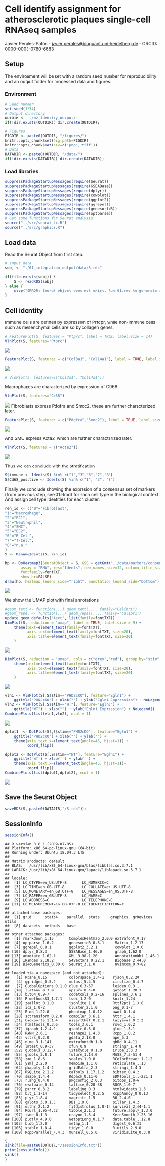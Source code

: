 Cell identify assignment for atherosclerotic plaques single-cell RNAseq
samples
================
Javier Perales-Patón - <javier.perales@bioquant.uni-heidelberg.de> -
ORCID: 0000-0003-0780-6683

## Setup

The environment will be set with a random seed number for
reproducibility and an output folder for processed data and figures.

### Environment

``` r
# Seed number
set.seed(1234)
# Output directory
OUTDIR <- "./02_identity_output/"
if(!dir.exists(OUTDIR)) dir.create(OUTDIR);

# Figures
FIGDIR <- paste0(OUTDIR, "/figures/")
knitr::opts_chunk$set(fig.path=FIGDIR)
knitr::opts_chunk$set(dev=c('png','tiff'))
# Data
DATADIR <- paste0(OUTDIR, "/data/")
if(!dir.exists(DATADIR)) dir.create(DATADIR);
```

### Load libraries

``` r
suppressPackageStartupMessages(require(Seurat))
suppressPackageStartupMessages(require(GSEABase))
suppressPackageStartupMessages(require(dplyr))
suppressPackageStartupMessages(require(cowplot))
suppressPackageStartupMessages(require(ggplot2))
suppressPackageStartupMessages(require(ggrepel))
suppressPackageStartupMessages(require(genesorteR))
suppressPackageStartupMessages(require(optparse))
# Get some functions for Seurat analysis
source("../src/seurat_fx.R")
source("../src/graphics.R")
```

## Load data

Read the Seurat Object from first step.

``` r
# Input data
sobj <- "./01_integration_output/data/S.rds"

if(file.exists(sobj)) {
    S <- readRDS(sobj)
} else {
    stop("ERROR: Seurat object does not exist. Run 01.rmd to generate it.")
}
```

## Cell identity

Immune cells are defined by expression of Prtcpr, while non-immune cells
such as mesenchymal cells are so by collagen genes.

``` r
# FeaturePlot(S, features = "Ptprc", label = TRUE, label.size = 14)
VlnPlot(S, features="Ptprc")
```

![](./02_identity_output//figures/umap_immune-1.png)<!-- -->

``` r
FeaturePlot(S, features = c("Col3a1", "Col14a1"), label = TRUE, label.size = 14)
```

![](./02_identity_output//figures/umap_nonimmune-1.png)<!-- -->

``` r
# VlnPlot(S, features=c("Col3a1", "Col14a1"))
```

Macrophages are characterized by expression of CD68

``` r
VlnPlot(S, features="Cd68")
```

![](./02_identity_output//figures/vln_cd68-1.png)<!-- --> Fibroblasts
express Pdgfra and Smoc2, these are further characterized later.

``` r
FeaturePlot(S, features = c("Pdgfra","Smoc2"), label = TRUE, label.size = 14)
```

![](./02_identity_output//figures/umap_markers_unk-1.png)<!-- -->

And SMC express Acta2, which are further characterized later.

``` r
VlnPlot(S, features = c("Acta2"))
```

![](./02_identity_output//figures/vln_acta2-1.png)<!-- -->

Thus we can conclude with the stratification

``` r
S$immune <- Idents(S) %in% c("1","3","6","7","8")
S$Cd68_positive <- Idents(S) %in% c("1", "3", "8")
```

Finally we conclude showing the expresion of a consensus set of markers
(from previous step, see 01.Rmd) for each cell type in the biological
context. And assign cell type identities for each cluster.

``` r
ren_id <- c("0"="Fibroblast",
"1"="Macrophage",
"2"="EC1",
"3"="Neutrophil",
"4"="SMC",
"5"="EC2",
"6"="B-Cell",
"7"="T-Cell",
"8"="n.a."
)
S <- RenameIdents(S, ren_id)
```

``` r
hp <- DoHeatmap3(SeuratObject = S, GSC = getGmt("../data/markers/consensus_plaque.gmt"), 
       assay = "RNA", res="Idents", row_names_size=12, column_title_size=0, 
       fontfamily=fontTXT,
       show_hr=FALSE)
draw(hp, heatmap_legend_side="right", annotation_legend_side="bottom")
```

![](./02_identity_output//figures/heatmap_consensus-1.png)<!-- -->

We show the UMAP plot with final annotations

``` r
#geom_text <- function(...) geom_text(..., family="Calibri")
#geom_repel <- function(...) geom_repel(..., family="Calibri")
update_geom_defaults("text", list(family=fontTXT))
DimPlot(S, reduction = "umap", label = TRUE, label.size = 9) + 
    theme(text=element_text(family=fontTXT),
          axis.text=element_text(family=fontTXT, size=20),
          axis.title=element_text(family=fontTXT, size=20)
    )
```

![](./02_identity_output//figures/umap_plot-1.png)<!-- -->

``` r
DimPlot(S, reduction = "umap", cols = c("grey","red"), group.by="stim", label = FALSE) + 
    theme(text=element_text(family=fontTXT),
          axis.text=element_text(family=fontTXT, size=20),
          axis.title=element_text(family=fontTXT, size=20)
    )
```

![](./02_identity_output//figures/umap_condition-1.png)<!-- -->

``` r
vln1 <- VlnPlot(S[,S$stim=="PHD2cKO"], feature="Egln1") + 
    ggtitle("PHD2cKO") + xlab("") + ylab("Egln1 Expression") + NoLegend()
vln2 <- VlnPlot(S[,S$stim=="WT"], feature="Egln1") + 
    ggtitle("WT") + xlab("") + ylab("Egln1 Expression") + NoLegend()
CombinePlots(list(vln1,vln2), ncol = 1)
```

![](./02_identity_output//figures/vln_Egln1-1.png)<!-- -->

``` r
dplot1  <- DotPlot(S[,S$stim=="PHD2cKO"], feature="Egln1") + 
    ggtitle("PHD2cKO") + xlab("") + ylab("") + 
    theme(axis.text.x=element_text(angle=45, hjust=1)) +
          coord_flip()

dplot2 <- DotPlot(S[,S$stim=="WT"], feature="Egln1") + 
    ggtitle("WT") + xlab("") + ylab("") + 
    theme(axis.text.x=element_text(angle=45, hjust=1))+ 
          coord_flip()
CombinePlots(list(dplot1,dplot2), ncol = 1)
```

![](./02_identity_output//figures/dplot_Egln1-1.png)<!-- -->

## Save the Seurat Object

``` r
saveRDS(S, paste0(DATADIR,"/S.rds"));
```

## SessionInfo

``` r
sessionInfo()
```

    ## R version 3.6.1 (2019-07-05)
    ## Platform: x86_64-pc-linux-gnu (64-bit)
    ## Running under: Ubuntu 18.04.3 LTS
    ## 
    ## Matrix products: default
    ## BLAS:   /usr/lib/x86_64-linux-gnu/blas/libblas.so.3.7.1
    ## LAPACK: /usr/lib/x86_64-linux-gnu/lapack/liblapack.so.3.7.1
    ## 
    ## locale:
    ##  [1] LC_CTYPE=en_US.UTF-8       LC_NUMERIC=C              
    ##  [3] LC_TIME=en_GB.UTF-8        LC_COLLATE=en_US.UTF-8    
    ##  [5] LC_MONETARY=en_GB.UTF-8    LC_MESSAGES=en_US.UTF-8   
    ##  [7] LC_PAPER=en_GB.UTF-8       LC_NAME=C                 
    ##  [9] LC_ADDRESS=C               LC_TELEPHONE=C            
    ## [11] LC_MEASUREMENT=en_GB.UTF-8 LC_IDENTIFICATION=C       
    ## 
    ## attached base packages:
    ##  [1] grid      stats4    parallel  stats     graphics  grDevices utils    
    ##  [8] datasets  methods   base     
    ## 
    ## other attached packages:
    ##  [1] rmarkdown_1.15       ComplexHeatmap_2.0.0 extrafont_0.17      
    ##  [4] optparse_1.6.2       genesorteR_0.3.1     Matrix_1.2-17       
    ##  [7] ggrepel_0.8.1        ggplot2_3.2.1        cowplot_1.0.0       
    ## [10] dplyr_0.8.3          GSEABase_1.46.0      graph_1.62.0        
    ## [13] annotate_1.62.0      XML_3.98-1.20        AnnotationDbi_1.46.1
    ## [16] IRanges_2.18.2       S4Vectors_0.22.1     Biobase_2.44.0      
    ## [19] BiocGenerics_0.30.0  Seurat_3.1.0         nvimcom_0.9-82      
    ## 
    ## loaded via a namespace (and not attached):
    ##   [1] Rtsne_0.15          colorspace_1.4-1    rjson_0.2.20       
    ##   [4] ggridges_0.5.1      mclust_5.4.5        circlize_0.4.7     
    ##   [7] GlobalOptions_0.1.0 clue_0.3-57         leiden_0.3.1       
    ##  [10] listenv_0.7.0       npsurv_0.4-0        getopt_1.20.3      
    ##  [13] bit64_0.9-7         codetools_0.2-16    splines_3.6.1      
    ##  [16] R.methodsS3_1.7.1   lsei_1.2-0          knitr_1.24         
    ##  [19] zeallot_0.1.0       jsonlite_1.6        Rttf2pt1_1.3.8     
    ##  [22] ica_1.0-2           cluster_2.1.0       png_0.1-7          
    ##  [25] R.oo_1.22.0         pheatmap_1.0.12     uwot_0.1.4         
    ##  [28] sctransform_0.2.0   compiler_3.6.1      httr_1.4.1         
    ##  [31] backports_1.1.4     assertthat_0.2.1    lazyeval_0.2.2     
    ##  [34] htmltools_0.3.6     tools_3.6.1         rsvd_1.0.2         
    ##  [37] igraph_1.2.4.1      gtable_0.3.0        glue_1.3.1         
    ##  [40] RANN_2.6.1          reshape2_1.4.3      Rcpp_1.0.2         
    ##  [43] vctrs_0.2.0         gdata_2.18.0        ape_5.3            
    ##  [46] nlme_3.1-141        extrafontdb_1.0     gbRd_0.4-11        
    ##  [49] lmtest_0.9-37       xfun_0.9            stringr_1.4.0      
    ##  [52] globals_0.12.4      lifecycle_0.1.0     irlba_2.3.3        
    ##  [55] gtools_3.8.1        future_1.14.0       MASS_7.3-51.4      
    ##  [58] zoo_1.8-6           scales_1.0.0        RColorBrewer_1.1-2 
    ##  [61] yaml_2.2.0          memoise_1.1.0       reticulate_1.13    
    ##  [64] pbapply_1.4-2       gridExtra_2.3       stringi_1.4.3      
    ##  [67] RSQLite_2.1.2       caTools_1.17.1.2    bibtex_0.4.2       
    ##  [70] shape_1.4.4         Rdpack_0.11-0       SDMTools_1.1-221.1 
    ##  [73] rlang_0.4.0         pkgconfig_2.0.3     bitops_1.0-6       
    ##  [76] evaluate_0.14       lattice_0.20-38     ROCR_1.0-7         
    ##  [79] purrr_0.3.2         labeling_0.3        htmlwidgets_1.3    
    ##  [82] bit_1.1-14          tidyselect_0.2.5    RcppAnnoy_0.0.13   
    ##  [85] plyr_1.8.4          magrittr_1.5        R6_2.4.0           
    ##  [88] gplots_3.0.1.1      DBI_1.0.0           pillar_1.4.2       
    ##  [91] withr_2.1.2         fitdistrplus_1.0-14 survival_2.44-1.1  
    ##  [94] RCurl_1.95-4.12     tibble_2.1.3        future.apply_1.3.0 
    ##  [97] tsne_0.1-3          crayon_1.3.4        KernSmooth_2.23-16 
    ## [100] plotly_4.9.0        GetoptLong_0.1.7    data.table_1.12.8  
    ## [103] blob_1.2.0          metap_1.1           digest_0.6.21      
    ## [106] xtable_1.8-4        tidyr_1.0.0         R.utils_2.9.0      
    ## [109] RcppParallel_4.4.3  munsell_0.5.0       viridisLite_0.3.0

``` r
{                                                                                                                                                                                                           
sink(file=paste0(OUTDIR,"/sessionInfo.txt"))
print(sessionInfo())
sink()
}
```
